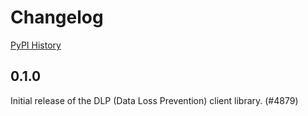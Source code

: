 # Changelog

[PyPI History][1]

[1]: https://pypi.org/project/google-cloud-dlp/#history

## 0.1.0

Initial release of the DLP (Data Loss Prevention) client library. (#4879)


